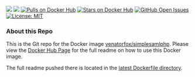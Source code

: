 [![](https://images.microbadger.com/badges/version/venatorfox/simplesamlphp:1.14.16.svg)](https://microbadger.com/images/venatorfox/simplesamlphp:1.14.16 "Get your own version badge on microbadger.com") [![](https://images.microbadger.com/badges/image/venatorfox/simplesamlphp:1.14.16.svg)](https://microbadger.com/images/venatorfox/simplesamlphp:1.14.16 "Get your own image badge on microbadger.com") [![Pulls on Docker Hub](https://img.shields.io/docker/pulls/venatorfox/simplesamlphp.svg)](https://hub.docker.com/r/venatorfox/simplesamlphp)  [![Stars on Docker Hub](https://img.shields.io/docker/stars/venatorfox/simplesamlphp.svg)](https://hub.docker.com/r/venatorfox/simplesamlphp) [![GitHub Open Issues](https://img.shields.io/github/issues/Venator-Fox/docker-simplesamlphp.svg)](https://github.com/Venator-Fox/docker-simplesamlphp/issues) [![License: MIT](https://img.shields.io/badge/License-MIT-yellow.svg)](https://opensource.org/licenses/MIT)
### About this Repo

This is the Git repo for the Docker image [venatorfox/simplesamlphp](https://hub.docker.com/r/venatorfox/simplesamlphp/). Please view the [Docker Hub Page](https://hub.docker.com/r/venatorfox/simplesamlphp/) for the full readme on how to use this Docker image.

The full readme pushed there is located in the [latest Dockerfile directory](https://github.com/Venator-Fox/docker-simplesamlphp/tree/master/1.14.16).
